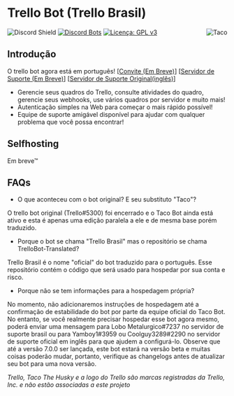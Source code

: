# Trello Bot (Trello Brasil)

<a href="https://top.gg/bot/620126394390675466">
  <img src="https://top.gg/api/widget/620126394390675466.svg" alt="Taco" align="right"/>
</a>

![Discord Shield](https://discordapp.com/api/guilds/617911034555924502/widget.png?style=shield) [![Discord Bots](https://top.gg/api/widget/servers/620126394390675466.svg?rightcolor=7289DA)](https://top.gg/bot/620126394390675466) [![Licença: GPL v3](https://img.shields.io/badge/License-GPLv3-blue.svg)](https://www.gnu.org/licenses/gpl-3.0)

## Introdução


O trello bot agora está em português! [[Convite (Em Breve)](/#)] [[Servidor de Suporte (Em Breve)](/#)] [[Servidor de Suporte Original(inglês)](https://trellobot.xyz/server)]

- Gerencie seus quadros do Trello, consulte atividades do quadro, gerencie seus webhooks, use vários quadros por servidor e muito mais!
- Autenticação simples na Web para começar o mais rápido possível!
- Equipe de suporte amigável disponível para ajudar com qualquer problema que você possa encontrar!

## Selfhosting
Em breve™


## FAQs
- O que aconteceu com o bot original? E seu substituto "Taco"?

O trello bot original (Trello#5300) foi encerrado e o Taco Bot ainda está ativo e esta é apenas uma edição paralela a ele e de mesma base porém traduzido.

- Porque o bot se chama "Trello Brasil" mas o repositório se chama TrelloBot-Translated?

Trello Brasil é o nome "oficial" do bot traduzido para o português. Esse repositório contém o código que será usado para hospedar por sua conta e risco.

- Porque não se tem informações para a hospedagem própria?

No momento, não adicionaremos instruções de hospedagem até a confirmação de estabilidade do bot por parte da equipe oficial do Taco Bot. No entanto, se você realmente precisar hospedar esse bot agora mesmo, poderá enviar uma mensagem para Lobo Metalurgico#7237 no servidor de suporte brasil ou para Yamboy1#3959 ou Coolguy3289#2290 no servidor de suporte oficial em inglês para que ajudem a configurá-lo. Observe que até a versão 7.0.0 ser lançada, este bot estará na versão beta e muitas coisas poderão mudar, portanto, verifique as changelogs antes de atualizar seu bot para uma nova versão.

*Trello, Taco The Husky e a logo do Trello são marcas registradas da Trello, Inc. e não estão associadas a este projeto*
